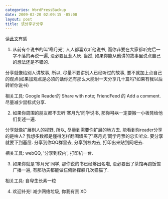 ```yaml
--- 
categories: WordPressBackup
date: 2009-02-20 02:09:15 -05:00
layout: post
title: 该分享才分享
---
```

读<a href="http://blog.wangjunyu.net/1059" target="_blank">此文</a>有感

<!--more-->

1. 从前有个说书的叫'寒月光', 人人都喜欢听他说书, 而你非要在大家都听完后一字不落的再说一遍, 没必要且惹人厌. 当然, 如果你能从他讲的故事里说点自己的想法还是不错的.

分享就像给别人讲故事, 所以, 尽量不要讲别人已经听过的故事, 要不就加上点自己的观点(如果加观点是必须的话你还有那么大能耐一天分享几十篇吗?如果有我以后转听你说书)

相关工具: Google Reader的 Share with note; FriendFeed 的 Add a comment. 尽量减少鼠标式分享.

2. 如果你周围的朋友都不去听'寒月光'同学说书, 那你<span style="text-decoration:line-through;">可以</span>一定要搬一小板凳给他们复述一遍.

分享就像扩展别人的视野, 所以, 尽量到需要你扩展的地方去. 能看到你reader分享的是啥人? 我想多数都是懂得怎样翻围墙买了'寒月光'同学月票的忠实听众. 要分享就要下到基层. 分享到你QQ群里去, 分享到校内去, 打印出来贴到网吧去.

相关工具: webQQ, '分享到校内', 打印机一台.

3. 如果你就是'寒月光'同学, 那你说的书已经够出名啦, 没必要出了茶馆再跑饭馆广播一遍, 有那功夫都能做仨俯卧撑躲几次猫猫了.

相关工具: 自卑生长素一粒

4. 欢迎补充! 减少网络垃圾, 你我有责 XD
